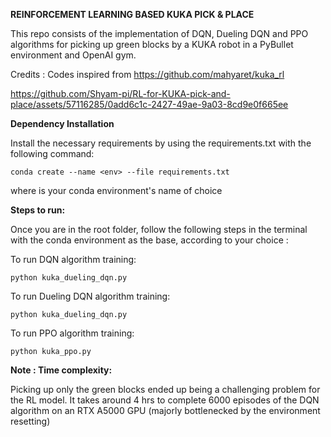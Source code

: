 **REINFORCEMENT LEARNING BASED KUKA PICK & PLACE**

This repo consists of the implementation of DQN, Dueling DQN and PPO algorithms for picking up green blocks by a KUKA robot in a PyBullet environment and OpenAI gym.

Credits : Codes inspired from https://github.com/mahyaret/kuka_rl

https://github.com/Shyam-pi/RL-for-KUKA-pick-and-place/assets/57116285/0add6c1c-2427-49ae-9a03-8cd9e0f665ee

**Dependency Installation**

Install the necessary requirements by using the requirements.txt with the following command:

```conda create --name <env> --file requirements.txt```

where <env> is your conda environment's name of choice


**Steps to run:**

Once you are in the root folder, follow the following steps in the terminal with the conda environment as the base, according to your choice :

To run DQN algorithm training:

```python kuka_dueling_dqn.py```


To run Dueling DQN algorithm training:

```python kuka_dueling_dqn.py```


To run PPO algorithm training:

```python kuka_ppo.py```


**Note : Time complexity:**

Picking up only the green blocks ended up being a challenging problem for the RL model. It takes around 4 hrs to complete 6000 episodes of the DQN algorithm on an RTX A5000 GPU (majorly bottlenecked by the environment resetting)
